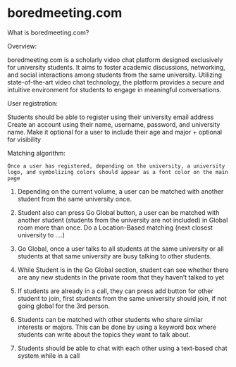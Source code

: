 # boredmeeting.com


What is boredmeeting.com?

Overview:

boredmeeting.com is a scholarly video chat platform designed exclusively for university students. It aims to foster academic discussions, networking, and social interactions among students from the same university. Utilizing state-of-the-art video chat technology, the platform provides a secure and intuitive environment for students to engage in meaningful conversations.

User registration: 

Students should be able to register using their university email address
Create an account using their name, username, password, and university name.
Make it optional for a user to include their age and major + optional for visibility


Matching algorithm:

    Once a user has registered, depending on the university, a university logo, and symbolizing colors should appear as a font color on the main page
  
   1. Depending on the current volume, a user can be matched with another student from the same university once. 
  
  
  2. Student also can press Go Global button, a user can be matched with another student (students from the university are not included) in Global room more than once.
  Do a Location-Based matching (next closest university to ….) 
  
  3. Go Global, once a user talks to all students at the same university or all students at that same university are busy talking to other students. 
  
  4. While Student is in the Go Global section, student can see whether there are any new students in the private room that they haven’t talked to yet 
  
  5. If students are already in a call, they can press add button for other student to join, first students from the same university should join, if not going global for the 3rd person.
  
  6. Students can be matched with other students who share similar interests or majors. This can be done by using a keyword box where students can write about the topics they want to talk about.
  
  7. Students should be able to chat with each other using a text-based chat system while in a call

